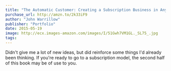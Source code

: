 ```yaml
---
title: "The Automatic Customer: Creating a Subscription Business in Any Industry"
purchase_url: http://amzn.to/2k33iF9
author: "John Warrillow"
publisher: "Portfolio"
date: 2015-05-19
image: http://ecx.images-amazon.com/images/I/51Gwh7VM1GL._SL75_.jpg
tags:
---
```


Didn't give me a lot of new ideas, but did reinforce some things I'd already
been thinking. If you're ready to go to a subscription model, the second half of
this book may be of use to you.
